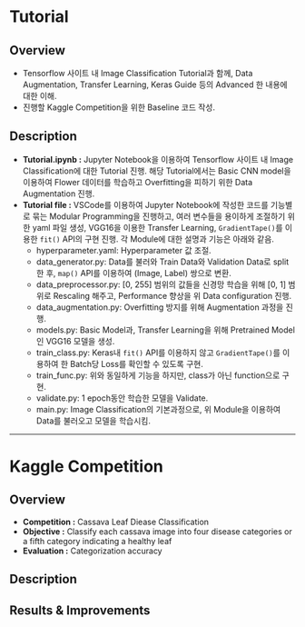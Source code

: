 # Tutorial

## Overview
+ Tensorflow 사이트 내 Image Classification Tutorial과 함께, Data Augmentation, Transfer Learning, Keras Guide 등의 Advanced 한 내용에 대한 이해.
+ 진행할 Kaggle Competition을 위한 Baseline 코드 작성.

## Description
+ **Tutorial.ipynb :** Jupyter Notebook을 이용하여 Tensorflow 사이트 내 Image Classification에 대한 Tutorial 진행. 해당 Tutorial에서는 Basic CNN model을 이용하여 Flower 데이터를 학습하고 Overfitting을 피하기 위한 Data Augmentation 진행.    
+ **Tutorial file :** VSCode를 이용하여 Jupyter Notebook에 작성한 코드를 기능별로 묶는 Modular Programming을 진행하고, 여러 변수들을 용이하게 조절하기 위한 yaml 파일 생성, VGG16을 이용한 Transfer Learning, `GradientTape()`를 이용한 `fit()` API의 구현 진행. 각 Module에 대한 설명과 기능은 아래와 같음.
  + hyperparameter.yaml: Hyperparameter 값 조절.
  + data_generator.py: Data를 불러와 Train Data와 Validation Data로 split한 후, `map()` API를 이용하여 (Image, Label) 쌍으로 변환. 
  + data_preprocessor.py: [0, 255] 범위의 값들을 신경망 학습을 위해 [0, 1] 범위로 Rescaling 해주고, Performance 향상을 위 Data configuration 진행.
  + data_augmentation.py: Overfitting 방지를 위해 Augmentation 과정을 진행.
  + models.py: Basic Model과, Transfer Learning을 위해 Pretrained Model인 VGG16 모델을 생성.
  + train_class.py: Keras내 `fit()` API를 이용하지 않고 `GradientTape()`를 이용하여 한 Batch당 Loss를 확인할 수 있도록 구현.
  + train_func.py: 위와 동일하게 기능을 하지만, class가 아닌 function으로 구현.
  + validate.py: 1 epoch동안 학습한 모델을 Validate.
  + main.py:  Image Classification의 기본과정으로, 위 Module을 이용하여 Data를 불러오고 모델을 학습시킴.

* * *

# Kaggle Competition
## Overview
+ **Competition :** Cassava Leaf Diease Classification
+ **Objective :** Classify each cassava image into four disease categories or a fifth category indicating a healthy leaf
+ **Evaluation :** Categorization accuracy

## Description

## Results & Improvements

